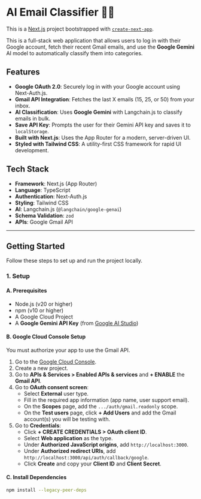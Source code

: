 # AI Email Classifier 📧✨

This is a [Next.js](https://nextjs.org) project bootstrapped with [`create-next-app`](https://nextjs.org/docs/app/api-reference/cli/create-next-app).

This is a full-stack web application that allows users to log in with their Google account, fetch their recent Gmail emails, and use the **Google Gemini** AI model to automatically classify them into categories.

## Features

-   **Google OAuth 2.0**: Securely log in with your Google account using Next-Auth.js.
-   **Gmail API Integration**: Fetches the last X emails (15, 25, or 50) from your inbox.
-   **AI Classification**: Uses **Google Gemini** with Langchain.js to classify emails in bulk.
-   **Save API Key**: Prompts the user for their Gemini API key and saves it to `localStorage`.
-   **Built with Next.js**: Uses the App Router for a modern, server-driven UI.
-   **Styled with Tailwind CSS**: A utility-first CSS framework for rapid UI development.

## Tech Stack

-   **Framework**: Next.js (App Router)
-   **Language**: TypeScript
-   **Authentication**: Next-Auth.js
-   **Styling**: Tailwind CSS
-   **AI**: Langchain.js (`@langchain/google-genai`)
-   **Schema Validation**: `zod`
-   **APIs**: Google Gmail API

---

## Getting Started

Follow these steps to set up and run the project locally.

### 1. Setup

#### A. Prerequisites

-   Node.js (v20 or higher)
-   npm (v10 or higher)
-   A Google Cloud Project
-   A **Google Gemini API Key** (from [Google AI Studio](https://ai.google.dev/))

#### B. Google Cloud Console Setup

You must authorize your app to use the Gmail API.

1.  Go to the [Google Cloud Console](https://console.cloud.google.com/).
2.  Create a new project.
3.  Go to **APIs & Services > Enabled APIs & services** and **+ ENABLE** the **Gmail API**.
4.  Go to **OAuth consent screen**:
    -   Select **External** user type.
    -   Fill in the required app information (app name, user support email).
    -   On the **Scopes** page, add the `.../auth/gmail.readonly` scope.
    -   On the **Test users** page, click **+ Add Users** and add the Gmail account(s) you will be testing with.
5.  Go to **Credentials**:
    -   Click **+ CREATE CREDENTIALS > OAuth client ID**.
    -   Select **Web application** as the type.
    -   Under **Authorized JavaScript origins**, add `http://localhost:3000`.
    -   Under **Authorized redirect URIs**, add `http://localhost:3000/api/auth/callback/google`.
    -   Click **Create** and copy your **Client ID** and **Client Secret**.

#### C. Install Dependencies

```bash
npm install --legacy-peer-deps

